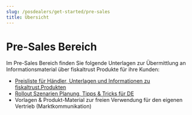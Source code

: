```yaml
---
slug: /posdealers/get-started/pre-sales
title: Übersicht
---
```


# Pre-Sales Bereich

Im Pre-Sales Bereich finden Sie folgende Unterlagen zur Übermittlung an Informationsmaterial über fiskaltrust Produkte für ihre Kunden:

- [Preisliste für Händler, Unterlagen und Informationen zu fiskaltrust.Produkten](dealer-pricelist.md) 
- [Rollout Szenarien Planung, Tipps & Tricks für DE](rollout-scenarios.md) 
- Vorlagen & Produkt-Material zur freien Verwendung für den eigenen Vertrieb (Marktkommunikation) 